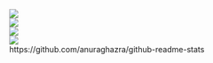 <img src="https://github-readme-stats.vercel.app/api?username=milankostak&count_private=true&include_all_commits=true&show_icons=true&theme=vue&hide_rank=true&hide_border=true&disable_animations=true" />
<br>
<img src="https://github-readme-stats.vercel.app/api?username=milankostak&count_private=true&show_icons=true&theme=vue&hide_rank=true&hide_border=true&disable_animations=true" />
<br>
<img src="https://github-readme-stats.vercel.app/api/top-langs/?username=milankostak&theme=vue&show_icons=true&langs_count=10&hide_border=true&layout=compact" />
<br>
<img src="https://github-readme-stats.vercel.app/api/wakatime?username=milankostak&theme=vue&layout=compact" />
<br>
https://github.com/anuraghazra/github-readme-stats

<!--
**milankostak/milankostak** is a ✨ _special_ ✨ repository because its `README.md` (this file) appears on your GitHub profile.

Here are some ideas to get you started:

- 🔭 I’m currently working on ...
- 🌱 I’m currently learning ...
- 👯 I’m looking to collaborate on ...
- 🤔 I’m looking for help with ...
- 💬 Ask me about ...
- 📫 How to reach me: ...
- 😄 Pronouns: ...
- ⚡ Fun fact: ...
-->

